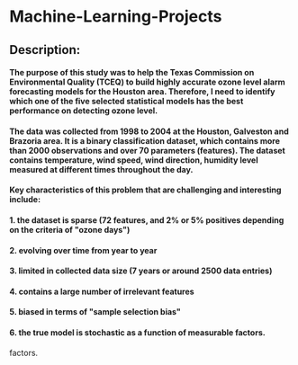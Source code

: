 # Machine-Learning-Projects

## Description: 

#### The purpose of this study was to help the Texas Commission on Environmental Quality (TCEQ) to build highly accurate ozone level alarm forecasting models for the Houston area. Therefore, I need to identify which one of the five selected statistical models has the best performance on detecting ozone level.

#### The data was collected from 1998 to 2004 at the Houston, Galveston and Brazoria area. It is a binary classification dataset, which contains more than 2000 observations and over 70 parameters (features). The dataset contains temperature, wind speed, wind direction, humidity level measured at different times throughout the day. 

#### Key characteristics of this problem that are challenging and interesting include:
####    1. the dataset is sparse (72 features, and 2% or 5% positives depending on the criteria of "ozone days")
####    2. evolving over time from year to year
####    3. limited in collected data size (7 years or around 2500 data entries)
####    4. contains a large number of irrelevant features
####    5. biased in terms of "sample selection bias"
####    6. the true model is stochastic as a function of measurable factors. 

 factors. 
